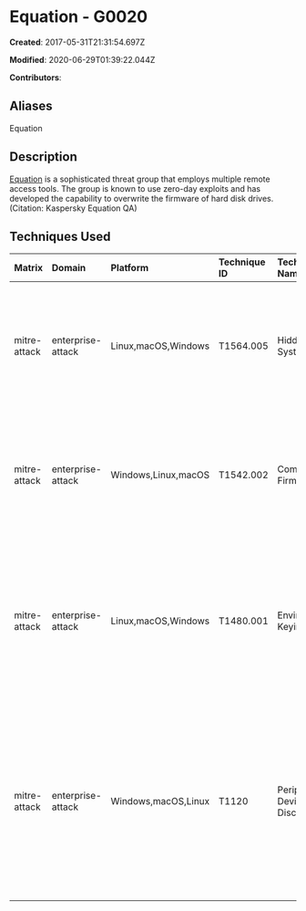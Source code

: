 # Equation - G0020

**Created**: 2017-05-31T21:31:54.697Z

**Modified**: 2020-06-29T01:39:22.044Z

**Contributors**: 

## Aliases

Equation

## Description

[Equation](https://attack.mitre.org/groups/G0020) is a sophisticated threat group that employs multiple remote access tools. The group is known to use zero-day exploits and has developed the capability to overwrite the firmware of hard disk drives. (Citation: Kaspersky Equation QA)

## Techniques Used

|Matrix|Domain|Platform|Technique ID|Technique Name|Use|
| :---| :---| :---| :---| :---| :---|
|mitre-attack|enterprise-attack|Linux,macOS,Windows|T1564.005|Hidden File System|[Equation](https://attack.mitre.org/groups/G0020) has used an encrypted virtual file system stored in the Windows Registry.(Citation: Kaspersky Equation QA)|
|mitre-attack|enterprise-attack|Windows,Linux,macOS|T1542.002|Component Firmware|[Equation](https://attack.mitre.org/groups/G0020) is known to have the capability to overwrite the firmware on hard drives from some manufacturers.(Citation: Kaspersky Equation QA) |
|mitre-attack|enterprise-attack|Linux,macOS,Windows|T1480.001|Environmental Keying|[Equation](https://attack.mitre.org/groups/G0020) has been observed utilizing environmental keying in payload delivery.(Citation: Kaspersky Gauss Whitepaper)(Citation: Kaspersky Equation QA)|
|mitre-attack|enterprise-attack|Windows,macOS,Linux|T1120|Peripheral Device Discovery|[Equation](https://attack.mitre.org/groups/G0020) has used tools with the functionality to search for specific information about the attached hard drive that could be used to identify and overwrite the firmware.(Citation: Kaspersky Equation QA)|
